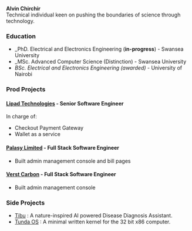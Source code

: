 **Alvin Chirchir**  
Technical individual keen on pushing the boundaries of science through technology. 

### Education
- _PhD. Electrical and Electronics Engineering (__in-progress__) - Swansea University
- _MSc. Advanced Computer Science (Distinction) - Swansea University
- _BSc. Electrical and Electronics Engineering (awarded)_ - University of Nairobi 
 

### Prod Projects

#### [Lipad Technologies](https://lipad.io/) - Senior Software Engineer  
In charge of:
- Checkout Payment Gateway  
- Wallet as a service

#### [Palasy Limited](https://palasy.co.ke/)  - Full Stack Software Engineer
- Built admin management console and bill pages
  
#### [Verst Carbon](https://verst.earth/) - Full Stack Software Engineer
- Built admin management console

### Side Projects
- [Tibu](https://github.com/alvinchirchir/Tibu) : A nature-inspired AI powered Disease Diagnosis Assistant.
- [Tunda OS](https://github.com/alvinchirchir/TundaOS) : A minimal written kernel for the 32 bit x86 computer.




